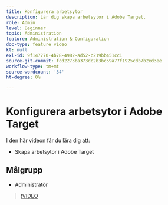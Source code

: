```yaml
---
title: Konfigurera arbetsytor
description: Lär dig skapa arbetsytor i Adobe Target.
role: Admin
level: Beginner
topic: Administration
feature: Administration & Configuration
doc-type: feature video
kt: null
exl-id: 9f147770-4b78-4982-ad52-c219bb451cc1
source-git-commit: fcd2273ba373dc2b3bc59a77f1925cdb7b2ed3ee
workflow-type: tm+mt
source-wordcount: '34'
ht-degree: 0%

---
```


# Konfigurera arbetsytor i Adobe Target

I den här videon får du lära dig att:

* Skapa arbetsytor i Adobe Target

## Målgrupp

* Administratör

>[!VIDEO](https://video.tv.adobe.com/v/19463/?quality=12)
